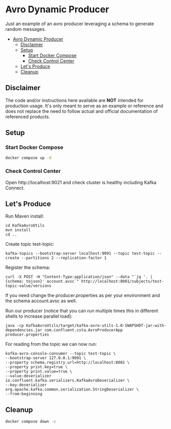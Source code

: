 # Avro Dynamic Producer

Just an example of an avro producer leveraging a schema to generate random messages.

- [Avro Dynamic Producer](#avro-dynamic-producer)
  - [Disclaimer](#disclaimer)
  - [Setup](#setup)
    - [Start Docker Compose](#start-docker-compose)
    - [Check Control Center](#check-control-center)
  - [Let's Produce](#lets-produce)
  - [Cleanup](#cleanup)

## Disclaimer

The code and/or instructions here available are **NOT** intended for production usage. 
It's only meant to serve as an example or reference and does not replace the need to follow actual and official documentation of referenced products.

## Setup

### Start Docker Compose

```bash
docker compose up -d
```

### Check Control Center

Open http://localhost:9021 and check cluster is healthy including Kafka Connect.

## Let's Produce

Run Maven install:

```shell
cd KafkaAvroUtils
mvn install
cd ..
```

Create topic test-topic:

```shell
kafka-topics --bootstrap-server localhost:9091 --topic test-topic --create --partitions 2 --replication-factor 1
```

Register the schema:

```shell
curl -X POST -H "Content-Type:application/json" --data "`jq '. | {schema: tojson}' account.avsc`" http://localhost:8081/subjects/test-topic-value/versions
```

If you need change the producer.properties as per your environment and the schema account.avsc as well.

Run our producer (notice that you can run multiple times this in different shells to increase parallel load):

```shell
java -cp KafkaAvroUtils/target/kafka-avro-utils-1.0-SNAPSHOT-jar-with-dependencies.jar com.confluent.csta.AvroProducerApp producer.properties 
```

For reading from the topic we can now run:

```shell
kafka-avro-console-consumer --topic test-topic \
--bootstrap-server 127.0.0.1:9091 \
--property schema.registry.url=http://localhost:8081 \
--property print.key=true \
--property print.value=true \
--value-deserializer io.confluent.kafka.serializers.KafkaAvroDeserializer \
--key-deserializer org.apache.kafka.common.serialization.StringDeserializer \
--from-beginning
```

## Cleanup

```bash
docker compose down -v
```